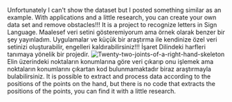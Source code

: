 Unfortunately I can't show the dataset but I posted something similar as an example. With applications and a little research, you can create your own data set and remove obstacles!!!
It is a project to recognize letters in Sign Language.
Maalesef veri setini gösteremiyorum ama örnek olarak benzer bir şey yayınladım. Uygulamalar ve küçük bir araştırma ile kendinize özel veri setinizi oluşturabilir, engelleri kaldırabilirsiniz!!!
İşaret Dilindeki harfleri tanımaya yönelik bir projedir.
![Twenty-two-joints-of-a-right-hand-skeleton](https://github.com/AuroraDuke/Hand_Sign_Language_Detection/assets/138529084/810aae97-abab-4c81-947a-3090f22a4e68)
Elin üzerindeki noktaların konumlarına göre veri çıkarıp onu işlemek ama noktaların konumlarını çıkartan kod bulunmamaktadır biraz araştırmayla bulabilirsiniz.
It is possible to extract and process data according to the positions of the points on the hand, but there is no code that extracts the positions of the points, you can find it with a little research.
